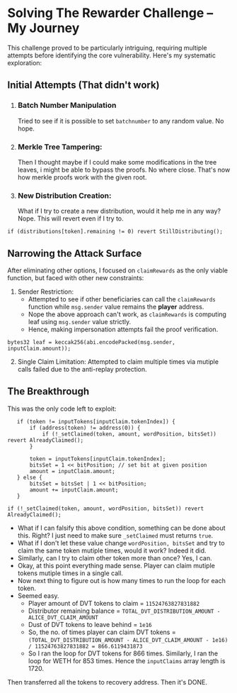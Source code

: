 # Solving The Rewarder Challenge – My Journey

This challenge proved to be particularly intriguing, requiring multiple attempts before identifying the core vulnerability. Here's my systematic exploration:

## Initial Attempts (That didn't work)

1. ### Batch Number Manipulation

   Tried to see if it is possible to set `batchnumber` to any random value. No hope.

2. ### Merkle Tree Tampering:

   Then I thought maybe if I could make some modifications in the tree leaves, i might be able to bypass the proofs. No where close. That's now how merkle proofs work with the given root.

3. ### New Distribution Creation:
   What if I try to create a new distribution, would it help me in any way? Nope. This will revert even if I try to.

```solidity
if (distributions[token].remaining != 0) revert StillDistributing();
```

## Narrowing the Attack Surface

After eliminating other options, I focused on `claimRewards` as the only viable function, but faced with other new constraints:

1. Sender Restriction:
   - Attempted to see if other beneficiaries can call the `claimRewards` function while `msg.sender` value remains the **player** address.
   - Nope the above approach can't work, as `claimRewards` is computing leaf using `msg.sender` value strictly.
   - Hence, making impersonation attempts fail the proof verification.

```solidity
bytes32 leaf = keccak256(abi.encodePacked(msg.sender, inputClaim.amount));
```

2. Single Claim Limitation: Attempted to claim multiple times via mutiple calls failed due to the anti-replay protection.

## The Breakthrough

This was the only code left to exploit:

```solidity
   if (token != inputTokens[inputClaim.tokenIndex]) {
       if (address(token) != address(0)) {
           if (!_setClaimed(token, amount, wordPosition, bitsSet)) revert AlreadyClaimed();
       }

       token = inputTokens[inputClaim.tokenIndex];
       bitsSet = 1 << bitPosition; // set bit at given position
       amount = inputClaim.amount;
   } else {
       bitsSet = bitsSet | 1 << bitPosition;
       amount += inputClaim.amount;
   }
```

```solidity
if (!_setClaimed(token, amount, wordPosition, bitsSet)) revert AlreadyClaimed();
```

- What if I can falsify this above condition, something can be done about this. Right? I just need to make sure `_setClaimed` must returns `true`.
- What if I don't let these value change `wordPosition, bitsSet` and try to claim the same token mutiple times, would it work? Indeed it did.
- Similarly, can I try to claim other token more than once? Yes, I can.
- Okay, at this point everything made sense. Player can claim mutiple tokens mutiple times in a single call.
- Now next thing to figure out is how many times to run the loop for each token.
- Seemed easy.
  - Player amount of DVT tokens to claim = `11524763827831882`
  - Distributor remaining balance = `TOTAL_DVT_DISTRIBUTION_AMOUNT - ALICE_DVT_CLAIM_AMOUNT`
  - Dust of DVT tokens to leave behind = `1e16`
  - So, the no. of times player can claim DVT tokens = `(TOTAL_DVT_DISTRIBUTION_AMOUNT - ALICE_DVT_CLAIM_AMOUNT - 1e16) / 11524763827831882 = 866.6119431873`
  - So I ran the loop for DVT tokens for 866 times. Similarly, I ran the loop for WETH for 853 times. Hence the `inputClaims` array length is 1720.

Then transferred all the tokens to recovery address. Then it's DONE.
